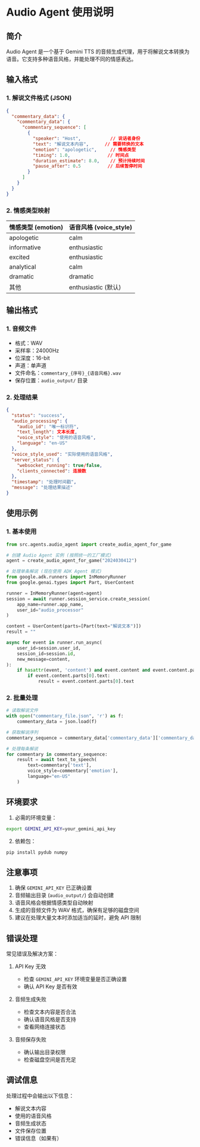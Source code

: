 # Audio Agent 使用说明

## 简介
Audio Agent 是一个基于 Gemini TTS 的音频生成代理，用于将解说文本转换为语音。它支持多种语音风格，并能处理不同的情感表达。

## 输入格式

### 1. 解说文件格式 (JSON)
```json
{
  "commentary_data": {
    "commentary_data": {
      "commentary_sequence": [
        {
          "speaker": "Host",           // 说话者身份
          "text": "解说文本内容",      // 需要转换的文本
          "emotion": "apologetic",     // 情感类型
          "timing": 1.0,              // 时间点
          "duration_estimate": 8.0,    // 预计持续时间
          "pause_after": 0.5          // 后续暂停时间
        }
      ]
    }
  }
}
```

### 2. 情感类型映射
| 情感类型 (emotion) | 语音风格 (voice_style) |
|-------------------|----------------------|
| apologetic        | calm                 |
| informative       | enthusiastic         |
| excited          | enthusiastic         |
| analytical       | calm                 |
| dramatic         | dramatic             |
| 其他             | enthusiastic (默认)   |

## 输出格式

### 1. 音频文件
- 格式：WAV
- 采样率：24000Hz
- 位深度：16-bit
- 声道：单声道
- 文件命名：`commentary_{序号}_{语音风格}.wav`
- 保存位置：`audio_output/` 目录

### 2. 处理结果
```json
{
  "status": "success",
  "audio_processing": {
    "audio_id": "唯一标识符",
    "text_length": 文本长度,
    "voice_style": "使用的语音风格",
    "language": "en-US"
  },
  "voice_style_used": "实际使用的语音风格",
  "server_status": {
    "websocket_running": true/false,
    "clients_connected": 连接数
  },
  "timestamp": "处理时间戳",
  "message": "处理结果描述"
}
```

## 使用示例

### 1. 基本使用
```python
from src.agents.audio_agent import create_audio_agent_for_game

# 创建 Audio Agent 实例 (按照统一的工厂模式)
agent = create_audio_agent_for_game("2024030412")

# 处理单条解说 (现在使用 ADK Agent 模式)
from google.adk.runners import InMemoryRunner
from google.genai.types import Part, UserContent

runner = InMemoryRunner(agent=agent)
session = await runner.session_service.create_session(
    app_name=runner.app_name,
    user_id="audio_processor"
)

content = UserContent(parts=[Part(text="解说文本")])
result = ""

async for event in runner.run_async(
    user_id=session.user_id,
    session_id=session.id,
    new_message=content,
):
    if hasattr(event, 'content') and event.content and event.content.parts:
        if event.content.parts[0].text:
            result = event.content.parts[0].text
```

### 2. 批量处理
```python
# 读取解说文件
with open("commentary_file.json", 'r') as f:
    commentary_data = json.load(f)

# 获取解说序列
commentary_sequence = commentary_data['commentary_data']['commentary_data']['commentary_sequence']

# 处理每条解说
for commentary in commentary_sequence:
    result = await text_to_speech(
        text=commentary['text'],
        voice_style=commentary['emotion'],
        language="en-US"
    )
```

## 环境要求

1. 必需的环境变量：
```bash
export GEMINI_API_KEY=your_gemini_api_key
```

2. 依赖包：
```bash
pip install pydub numpy
```

## 注意事项

1. 确保 `GEMINI_API_KEY` 已正确设置
2. 音频输出目录 (`audio_output/`) 会自动创建
3. 语音风格会根据情感类型自动映射
4. 生成的音频文件为 WAV 格式，确保有足够的磁盘空间
5. 建议在处理大量文本时添加适当的延时，避免 API 限制

## 错误处理

常见错误及解决方案：

1. API Key 无效
   - 检查 `GEMINI_API_KEY` 环境变量是否正确设置
   - 确认 API Key 是否有效

2. 音频生成失败
   - 检查文本内容是否合法
   - 确认语音风格是否支持
   - 查看网络连接状态

3. 音频保存失败
   - 确认输出目录权限
   - 检查磁盘空间是否充足

## 调试信息

处理过程中会输出以下信息：
- 解说文本内容
- 使用的语音风格
- 音频生成状态
- 文件保存位置
- 错误信息（如果有） 